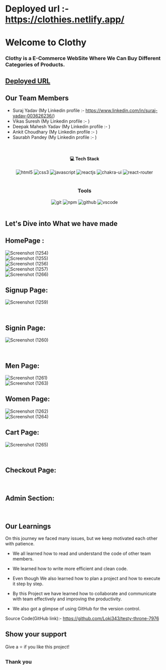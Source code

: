 # Deployed url :- https://clothies.netlify.app/

# Welcome to Clothy
<h3>Clothy is a E-Commerce WebSite Where We Can Buy Different Categories of Products.</h3>

## [Deployed URL]()

## Our Team Members

- Suraj Yadav (My Linkedin profile :- https://www.linkedin.com/in/suraj-yadav-003626236/)
- Vikas Suresh (My Linkedin profile :- )
- Deepak Mahesh Yadav (My Linkedin profile :- )
- Ankit Choudhary (My Linkedin profile :- )
- Saurabh Pandey (My Linkedin profile :- )
<br/>

<h4 align="center">💻 Tech Stack</h4>
 <div align="center">
 <img src="https://img.shields.io/badge/html5-%23E34F26.svg?style=for-the-badge&logo=html5&logoColor=white" align="center" alt="html5">
 <img src = "https://img.shields.io/badge/css3-%231572B6.svg?style=for-the-badge&logo=css3&logoColor=white" align="center" alt="css3">
 <img src="https://img.shields.io/badge/javascript-%23323330.svg?style=for-the-badge&logo=javascript&logoColor=%23F7DF1E"  align="center" alt="javascript" />
 <img src="https://img.shields.io/badge/React-20232A?style=for-the-badge&logo=react&logoColor=61DAFB"  align="center" alt="reactjs" />
   <img src = "https://img.shields.io/badge/chakra ui-%234ED1C5.svg?style=for-the-badge&logo=chakraui&logoColor=white" align="center" alt="chakra-ui"/>
  <img src="https://img.shields.io/badge/React_Router-CA4245?style=for-the-badge&logo=react-router&logoColor=white"  align="center" alt="react-router" />
</div>
<br/>



<div align="center"><h3 align="center">Tools</h3> 
   <img src="https://img.shields.io/badge/netlify-%23000000.svg?style=for-the-badge&logo=netlify&logoColor=#00C7B7" align="center" alt="git"/>
  <img src = "https://img.shields.io/badge/NPM-%23000000.svg?style=for-the-badge&logo=npm&logoColor=white" align="center" alt="npm">
  <img src="https://img.shields.io/badge/GitHub-100000?style=for-the-badge&logo=github&logoColor=white"  align="center" alt="github"/>
   <img src="https://img.shields.io/badge/Visual%20Studio-5C2D91.svg?style=for-the-badge&logo=visual-studio&logoColor=white"  align="center" alt="vscode"/>
    
      
</div>
<br/>

## Let's Dive into What we have made

## HomePage :
![Screenshot (1254)](https://github.com/Surajy001/useful-hook-4555/assets/107634975/2a407834-e39b-4371-9aa2-2f923399bd10)
<br/>
![Screenshot (1255)](https://github.com/Surajy001/useful-hook-4555/assets/107634975/3402a7b5-1165-4b53-ac7e-8e8e45233bfa)
<br/>
![Screenshot (1256)](https://github.com/Surajy001/useful-hook-4555/assets/107634975/c8de99c1-ed36-4aad-81a6-403f3705b592)
<br/>
![Screenshot (1257)](https://github.com/Surajy001/useful-hook-4555/assets/107634975/5ae597dd-517e-4cba-b9a5-4b6826624ac6)
<br/>
![Screenshot (1266)](https://github.com/Surajy001/useful-hook-4555/assets/107634975/c9b217c4-6df1-4f44-a2c9-4259c99243cd)

## Signup Page: 
![Screenshot (1259)](https://github.com/Surajy001/useful-hook-4555/assets/107634975/d3a811d2-0435-48ea-9bf5-51ce0d7c9184)

<br/>

## Signin Page:
![Screenshot (1260)](https://github.com/Surajy001/useful-hook-4555/assets/107634975/365e0c42-1cd5-4379-a4fd-b5ff7d3829c3)

<br/>

## Men Page:
![Screenshot (1261)](https://github.com/Surajy001/useful-hook-4555/assets/107634975/10ae4108-0840-4a10-9dcb-acb1b6877a9c)
<br/>
![Screenshot (1263)](https://github.com/Surajy001/useful-hook-4555/assets/107634975/09affcd9-af76-4fb7-b296-540ffbe906c8)
<br/>

## Women Page:
![Screenshot (1262)](https://github.com/Surajy001/useful-hook-4555/assets/107634975/4cd3ef50-49c0-43ac-98ed-eb7b5731e210)
<br/>
![Screenshot (1264)](https://github.com/Surajy001/useful-hook-4555/assets/107634975/814ce492-6477-4450-a818-b5c4dbb4c23f)
<br/>

## Cart Page:
![Screenshot (1265)](https://github.com/Surajy001/useful-hook-4555/assets/107634975/c1b15b9d-f2f1-4315-81a7-d7533a7fd4e8)

<br/>

## Checkout Page:

<br/>

## Admin Section:


<br/>

## Our Learnings
On this journey we faced many issues, but we keep motivated each other with patience. 

- We all learned how to read and understand the code of other team members.

- We learned how to write more efficient and clean code.

- Even though  We also learned how to plan a project and how to execute it step by step.

- By this Project we have learned how to collaborate and communicate with team effectively and improving the productivity.

- We also got a glimpse of using GitHub for the version control.

Source Code(GitHub link):- https://github.com/Loki343/testy-throne-7976

## Show your support

Give a ⭐️ if you like this project!

### Thank you
